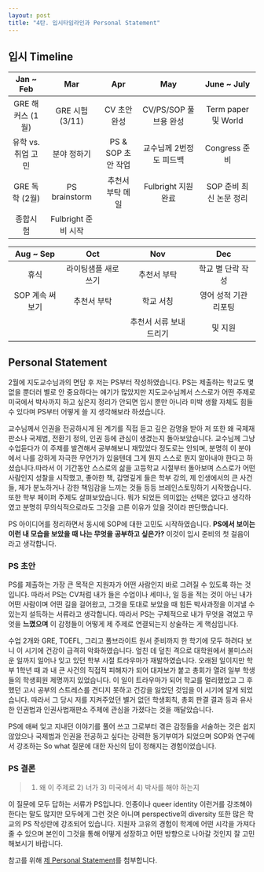 ```yaml
---
layout: post
title: "4탄. 입시타임라인과 Personal Statement"
---
```


## 입시 Timeline

| Jan ~ Feb                | Mar                     | Apr                     | May                     | June ~ July             |
|:------------------------:|:------------------------:|:------------------------:|:------------------------:|:------------------------:|
| GRE 해커스 (1월)          | GRE 시험 (3/11)          | CV 초안 완성            | CV/PS/SOP 풀브용 완성    | Term paper 및 World      |
| 유학 vs. 취업 고민       | 분야 정하기              | PS & SOP 초안 작업      | 교수님께 2번정도 피드백    | Congress 준비           |
| GRE 독학 (2월)            | PS brainstorm           | 추천서 부탁 메일       | Fulbright 지원 완료      | SOP 준비 최신 논문 정리 |
| 종합시험                  | Fulbright 준비 시작      |                        |                          |                          |

| Aug ~ Sep               | Oct                     | Nov                      | Dec                     |
|:------------------------:|:------------------------:|:-------------------------:|:------------------------:|
| 휴식                    | 라이팅샘플 새로 쓰기      | 추천서 부탁              | 학교 별 단락 작성        |
| SOP 계속 써보기         | 추천서 부탁              | 학교 서칭                 | 영어 성적 기관 리포팅    |
|                         |                          | 추천서 서류 보내드리기   | 및 지원                   |




## Personal Statement

2월에 지도교수님과의 면담 후 저는 PS부터 작성하였습니다. PS는 제출하는 학교도 몇 없을 뿐더러 별로 안 중요하다는 얘기가 많았지만 지도교수님께서 스스로가 어떤 주제로 미국에서 박사까지 하고 싶은지 정리가 안되면 입시 뿐만 아니라 미박 생활 자체도 힘들 수 있다며 PS부터 어떻게 쓸 지 생각해보라 하셨습니다. 

교수님께서 인권을 전공하시게 된 계기를 직접 듣고 깊은 감명을 받아 저 또한 왜 국제재판소나 국제법, 전환기 정의, 인권 등에 관심이 생겼는지 돌아보았습니다. 교수님께 그냥 수업듣다가 이 주제를 발견해서 공부해보니 재밌었다 정도로는 안되며, 분명히 이 분야에서 나를 강하게 자극한 무언가가 있을텐데 그게 뭔지 스스로 뭔지 알아내야 한다고 하셨습니다.따라서 이 기간동안 스스로의 삶을 고등학교 시절부터 돌아보며 스스로가 어떤사람인지 성찰을 시작했고, 좋아한 책, 감명깊게 들은 학부 강의, 제 인생에서의 큰 사건들, 제가 분노하거나 강한 책임감을 느끼는 것들 등등 브레인스토밍하기 시작했습니다. 또한 학부 페이퍼 주제도 살펴보았습니다. 뭐가 되었든 의미없는 선택은 없다고 생각하였고 분명히 무의식적으로라도 그것을 고른 이유가 있을 것이라 판단했습니다. 

PS 아이디어를 정리하면서 동시에 SOP에 대한 고민도 시작하였습니다. **PS에서 보이는 이런 내 모습을 보았을 때 나는 무엇을 공부하고 싶은가?** 이것이 입시 준비의 첫 걸음이라고 생각합니다. 

### PS 초안

PS를 제출하는 가장 큰 목적은 지원자가 어떤 사람인지 바로 그려질 수 있도록 하는 것입니다. 따라서 PS는 CV처럼 내가 들은 수업이나 세미나, 일 등을 적는 것이 아닌 내가 어떤 사람이며 어떤 길을 걸어왔고, 그것을 토대로 보았을 때 힘든 박사과정을 이겨낼 수 있는지 설득하는 서류라고 생각합니다. 따라서 PS는 구체적으로 내가 무엇을 겪었고 무엇을 **느꼈으며** 이 감정들이 어떻게 제 주제로 연결되는지 상술하는 게 핵심입니다.

수업 2개와 GRE, TOEFL, 그리고 풀브라이트 원서 준비까지 한 학기에 모두 하려다 보니 이 시기에 건강이 급격히 악화하였습니다. 엎친 데 덮친 격으로 대학원에서 불미스러운 일까지 일어나 잊고 있던 학부 시절 트라우마가 재발하였습니다. 오래된 일이지만 학부 1학년 때 과 내 큰 사건의 직접적 피해자가 되어 대자보가 붙고 총회가 열려 일부 학생들의 학생회원 제명까지 있었습니다. 이 일이 트라우마가 되어 학교를 멀리했었고 그 후했던 고시 공부의 스트레스를 견디지 못하고 건강을 잃었던 것임을 이 시기에 알게 되었습니다. 따라서 그 당시 저를 지켜주었던 별거 없던 학생회칙, 총회 판결 결과 등과 유사한 인권법과 인권사법재판소 주제에 관심을 가졌다는 것을 깨달았습니다.

PS에 애써 잊고 지내던 이야기를 풀어 쓰고 그로부터 겪은 감정들을 서술하는 것은 쉽지 않았으나 국제법과 인권을 전공하고 싶다는 강력한 동기부여가 되었으며 SOP와 연구에서 강조하는 So what 질문에 대한 자신의 답이 정해지는 경험이었습니다. 

### PS 결론

> 1) 왜 이 주제로 2) 너가 3) 미국에서 4) 박사를 해야 하는지

이 질문에 모두 답하는 서류가 PS입니다. 인종이나 queer identity 이런거를 강조해야 한다는 말도 많지만 모두에게 그런 것은 아니며 perspective의 diversity 또한 많은 학교의 PS 작성란에 강조되어 있습니다. 지원자 고유의 경험이 학계에 어떤 시각을 가져다줄 수 있으며 본인이 그것을 통해 어떻게 성장하고 어떤 방향으로 나아갈 것인지 잘 고민해보시기 바랍니다. 

참고를 위해 [제 Personal Statement](https://www.dropbox.com/scl/fi/pwc6q5tcyfihwpvyg69ld/PERSONAL-STATEMENT_Northwestern.pdf?rlkey=ewk21iozerd3pphqzcn717gus&dl=0)를 첨부합니다. 









